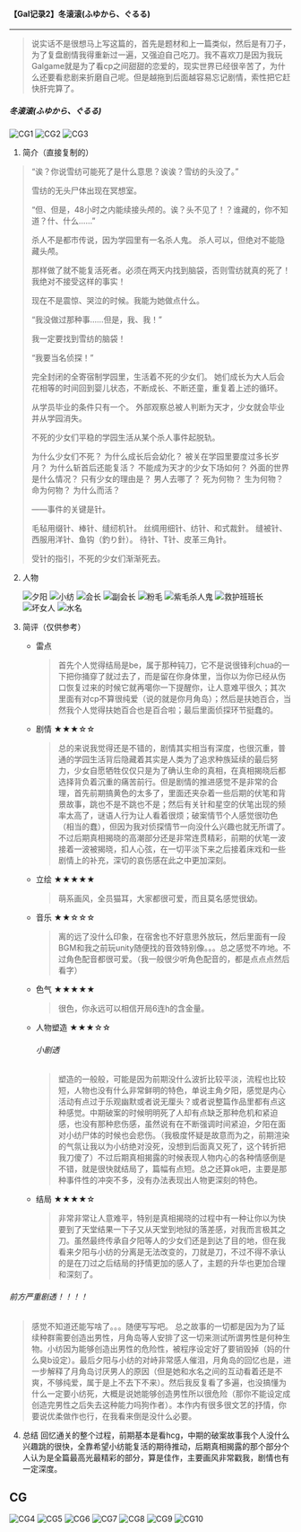 #### 【Gal记录2】冬滚滚(ふゆから、ぐるる)
***
> 说实话不是很想马上写这篇的，首先是题材和上一篇类似，然后是有刀子，为了复盘剧情我得重新过一遍，又强迫自己吃刀。我不喜欢刀是因为我玩Galgame就是为了看cp之间甜甜的恋爱的，现实世界已经很辛苦了，为什么还要看悲剧来折磨自己呢。但是越拖到后面越容易忘记剧情，索性把它赶快肝完算了。
##### 冬滚滚(ふゆから、ぐるる)
   ![CG1](https://github.com/SOFdian/zkh/blob/master/%E3%80%90Gal%E8%AE%B0%E5%BD%952%E3%80%91%E5%86%AC%E6%BB%9A%E6%BB%9A(%E3%81%B5%E3%82%86%E3%81%8B%E3%82%89%E3%80%81%E3%81%90%E3%82%8B%E3%82%8B)/img/CG1.png)
   ![CG2](https://github.com/SOFdian/zkh/tree/master/%E3%80%90Gal%E8%AE%B0%E5%BD%952%E3%80%91%E5%86%AC%E6%BB%9A%E6%BB%9A(%E3%81%B5%E3%82%86%E3%81%8B%E3%82%89%E3%80%81%E3%81%90%E3%82%8B%E3%82%8B)/img)
   ![CG3](https://github.com/SOFdian/zkh/blob/master/%E3%80%90Gal%E8%AE%B0%E5%BD%952%E3%80%91%E5%86%AC%E6%BB%9A%E6%BB%9A(%E3%81%B5%E3%82%86%E3%81%8B%E3%82%89%E3%80%81%E3%81%90%E3%82%8B%E3%82%8B)/img/CG3.png)
1. 简介（直接复制的）
>“诶？你说雪纺可能死了是什么意思？诶诶？雪纺的头没了。”
>
>雪纺的无头尸体出现在冥想室。
>
>“但、但是，48小时之内能续接头颅的。诶？头不见了！？谁藏的，你不知道？什、什么……”
>
>杀人不是都市传说，因为学园里有一名杀人鬼。
>杀人可以，但绝对不能隐藏头颅。
>
>那样做了就不能复活死者。必须在两天内找到脑袋，否则雪纺就真的死了！
>我绝对不接受这样的事实！
>
>现在不是震惊、哭泣的时候。我能为她做点什么。
>
>“我没做过那种事……但是，我、我！”
>
>我一定要找到雪纺的脑袋！
>
>“我要当名侦探！”
>
>完全封闭的全寄宿制学园里，生活着不死的少女们。
>她们成长为大人后会花相等的时间回到婴儿状态，不断成长、不断还童，重复着上述的循环。
>
>从学员毕业的条件只有一个。
>外部观察总被人判断为天才，少女就会毕业并从学园消失。
>
>不死的少女们平稳的学园生活从某个杀人事件起脱轨。
>
>为什么少女们不死？
>为什么成长后会幼化？
>被关在学园里要度过多长岁月？
>为什么斩首后还能复活？
>不能成为天才的少女下场如何？
>外面的世界是什么情况？
>只有少女的理由是？
>男人去哪了？
>死为何物？
>生为何物？
>命为何物？
>为什么而活？
>
>——事件的关键是针。
>
>毛毡用缀针、棒针、缝纫机针。
>丝绸用细针、纺针、和式裁針。
>缝被针、西服用洋针、鱼钩（釣り針）。
>待针、T针、皮革三角针。
>
>受针的指引，不死的少女们渐渐死去。
2. 人物

   ![夕阳](https://github.com/SOFdian/zkh/blob/master/%E3%80%90Gal%E8%AE%B0%E5%BD%952%E3%80%91%E5%86%AC%E6%BB%9A%E6%BB%9A(%E3%81%B5%E3%82%86%E3%81%8B%E3%82%89%E3%80%81%E3%81%90%E3%82%8B%E3%82%8B)/img/%E5%A4%95%E9%98%B3.jpg)
   ![小纺](https://github.com/SOFdian/zkh/blob/master/%E3%80%90Gal%E8%AE%B0%E5%BD%952%E3%80%91%E5%86%AC%E6%BB%9A%E6%BB%9A(%E3%81%B5%E3%82%86%E3%81%8B%E3%82%89%E3%80%81%E3%81%90%E3%82%8B%E3%82%8B)/img/%E5%B0%8F%E7%BA%BA.jpg)
   ![会长](https://github.com/SOFdian/zkh/blob/master/%E3%80%90Gal%E8%AE%B0%E5%BD%952%E3%80%91%E5%86%AC%E6%BB%9A%E6%BB%9A(%E3%81%B5%E3%82%86%E3%81%8B%E3%82%89%E3%80%81%E3%81%90%E3%82%8B%E3%82%8B)/img/%E4%BC%9A%E9%95%BF.jpg)
   ![副会长](https://github.com/SOFdian/zkh/blob/master/%E3%80%90Gal%E8%AE%B0%E5%BD%952%E3%80%91%E5%86%AC%E6%BB%9A%E6%BB%9A(%E3%81%B5%E3%82%86%E3%81%8B%E3%82%89%E3%80%81%E3%81%90%E3%82%8B%E3%82%8B)/img/%E5%89%AF%E4%BC%9A%E9%95%BF.jpg)
   ![粉毛](https://github.com/SOFdian/zkh/blob/master/%E3%80%90Gal%E8%AE%B0%E5%BD%952%E3%80%91%E5%86%AC%E6%BB%9A%E6%BB%9A(%E3%81%B5%E3%82%86%E3%81%8B%E3%82%89%E3%80%81%E3%81%90%E3%82%8B%E3%82%8B)/img/%E7%B2%89%E6%AF%9B.jpg)
   ![紫毛杀人鬼](https://github.com/SOFdian/zkh/blob/master/%E3%80%90Gal%E8%AE%B0%E5%BD%952%E3%80%91%E5%86%AC%E6%BB%9A%E6%BB%9A(%E3%81%B5%E3%82%86%E3%81%8B%E3%82%89%E3%80%81%E3%81%90%E3%82%8B%E3%82%8B)/img/%E7%B4%AB%E6%AF%9B%E6%9D%80%E4%BA%BA%E9%AC%BC.jpg)
   ![救护班班长](https://github.com/SOFdian/zkh/blob/master/%E3%80%90Gal%E8%AE%B0%E5%BD%952%E3%80%91%E5%86%AC%E6%BB%9A%E6%BB%9A(%E3%81%B5%E3%82%86%E3%81%8B%E3%82%89%E3%80%81%E3%81%90%E3%82%8B%E3%82%8B)/img/%E6%95%91%E6%8A%A4%E7%8F%AD%E7%8F%AD%E9%95%BF.jpg)
   ![坏女人](https://github.com/SOFdian/zkh/blob/master/%E3%80%90Gal%E8%AE%B0%E5%BD%952%E3%80%91%E5%86%AC%E6%BB%9A%E6%BB%9A(%E3%81%B5%E3%82%86%E3%81%8B%E3%82%89%E3%80%81%E3%81%90%E3%82%8B%E3%82%8B)/img/%E5%9D%8F%E5%A5%B3%E4%BA%BA.jpg)
   ![水名](https://github.com/SOFdian/zkh/blob/master/%E3%80%90Gal%E8%AE%B0%E5%BD%952%E3%80%91%E5%86%AC%E6%BB%9A%E6%BB%9A(%E3%81%B5%E3%82%86%E3%81%8B%E3%82%89%E3%80%81%E3%81%90%E3%82%8B%E3%82%8B)/img/%E6%B0%B4%E5%90%8D.jpg)
3. 简评（仅供参考）
    * 雷点
        > 首先个人觉得结局是be，属于那种钝刀，它不是说很锋利chua的一下把你捅穿了就过去了，而是留在你身体里，当你以为你已经从伤口恢复过来的时候它就再噶你一下提醒你，让人意难平很久；其次里面有对cp不算很纯爱（说的就是你月角岛）；然后是扶她百合，当然我个人觉得扶她百合也是百合啦；最后里面侦探环节挺蠢的。
    * 剧情 ★★★☆☆
        > 总的来说我觉得还是不错的，剧情其实相当有深度，也很沉重，普通的学园生活背后隐藏着其实是人类为了追求种族延续的最后努力，少女自愿牺牲仅仅只是为了确认生命的真相，在真相揭晓后都选择背负着沉重的痛苦前行。但是剧情的推进感觉不是非常的合理，首先前期搞黄色的太多了，里面还夹杂着一些后期的伏笔和背景故事，跳也不是不跳也不是；然后有关针和星空的伏笔出现的频率太高了，谜语人行为让人看着很烦；破案情节个人感觉很叻色（相当的蠢），但因为我对侦探情节一向没什么兴趣也就无所谓了。不过后期真相揭晓的高潮部分还是非常连贯精彩，前期的伏笔一波接着一波被揭晓，扣人心弦，在一切平淡下来之后接着床戏和一些剧情上的补充，深切的哀伤感在此之中更加深刻。
    * 立绘 ★★★★★
        > 萌系画风，全员猫耳，大家都很可爱，而且莫名感觉很幼。
    * 音乐 ★★☆☆☆
        > 离的远了没什么印象，在宿舍也不好意思外放玩，然后里面有一段BGM和我之前玩unity随便找的音效特别像。。。总之感觉不咋地。不过角色配音都很可爱。（我一般很少听角色配音的，都是点点点然后看字）
    * 色气 ★★★★★
        > 很色，你永远可以相信开局6连h的含金量。
    * 人物塑造 ★★★☆☆
        ###### 小剧透
        > 塑造的一般般，可能是因为前期没什么波折比较平淡，流程也比较短，人物也没有什么非常鲜明的特色，单说主角夕阳，感觉是内心活动有点过于乐观幽默或者说无厘头？或者说整篇作品里都有点这种感觉。中期破案的时候明明死了人却有点缺乏那种危机和紧迫感，也没有那种悲伤感，虽然说有在不断强调时间紧迫，夕阳在面对小纺尸体的时候也会悲伤。（我极度怀疑是故意而为之，前期渲染的气氛让我以为小纺绝对没死，没想到后面真又死了，这个转折把我刀傻了）不过后期真相揭露的时候表现人物内心的各种情感倒是不错，就是很快就结局了，篇幅有点短。总之还算ok吧，主要是那种事件性的冲突不多，没有办法表现出人物更深刻的特色。
    * 结局 ★★★★☆
        > 非常非常让人意难平，特别是真相揭晓的过程中有一种让你以为快要到了天堂结果一下子又从天堂到地狱的落差感，对我而言极其之刀。虽然最终传承自夕阳等人的少女们还是到达了目的地，但在我看来夕阳与小纺的分离是无法改变的，刀就是刀，不过不得不承认的是在刀过之后结局的抒情更加的感人了，主题的升华也更加合理和深刻了。
###### 前方严重剧透！！！！
> 感觉不知道还能写啥了。。。随便写写吧。
> 总之故事的一切都是因为为了延续种群需要创造出男性，月角岛等人安排了这一切来测试所谓男性是何种生物。小纺因为能够创造出男性的危险性，被程序设定好了要销毁掉（妈的什么臭b设定）。最后夕阳与小纺的对峙非常感人催泪，月角岛的回忆也是，进一步解释了月角岛讨厌男人的原因（但是她和水名之间的互动看着还是不爽，不够纯爱，属于是上不去下不来）。然后我反复看了多遍，也没搞懂为什么一定要小纺死，大概是说她能够创造男性所以很危险（那你不能设定成创造完男性之后失去这种能力吗狗作者）。本作内有很多很文艺的抒情，你要说优柔做作也行，在我看来倒是没什么必要。
4. 总结
    回忆通关的整个过程，前期基本是看hcg，中期的破案故事我个人没什么兴趣跳的很快，全靠希望小纺能复活的期待推动，后期真相揭露的那个部分个人认为是全篇最高光最精彩的部分，算是佳作，主要画风非常戳我，剧情也有一定深度。
## CG
   ![CG4](https://github.com/SOFdian/zkh/blob/master/%E3%80%90Gal%E8%AE%B0%E5%BD%952%E3%80%91%E5%86%AC%E6%BB%9A%E6%BB%9A(%E3%81%B5%E3%82%86%E3%81%8B%E3%82%89%E3%80%81%E3%81%90%E3%82%8B%E3%82%8B)/img/CG4.png)
   ![CG5](https://github.com/SOFdian/zkh/blob/master/%E3%80%90Gal%E8%AE%B0%E5%BD%952%E3%80%91%E5%86%AC%E6%BB%9A%E6%BB%9A(%E3%81%B5%E3%82%86%E3%81%8B%E3%82%89%E3%80%81%E3%81%90%E3%82%8B%E3%82%8B)/img/CG5.png)
   ![CG6](https://github.com/SOFdian/zkh/blob/master/%E3%80%90Gal%E8%AE%B0%E5%BD%952%E3%80%91%E5%86%AC%E6%BB%9A%E6%BB%9A(%E3%81%B5%E3%82%86%E3%81%8B%E3%82%89%E3%80%81%E3%81%90%E3%82%8B%E3%82%8B)/img/CG6.png)
   ![CG7](https://github.com/SOFdian/zkh/blob/master/%E3%80%90Gal%E8%AE%B0%E5%BD%952%E3%80%91%E5%86%AC%E6%BB%9A%E6%BB%9A(%E3%81%B5%E3%82%86%E3%81%8B%E3%82%89%E3%80%81%E3%81%90%E3%82%8B%E3%82%8B)/img/CG7.png)
   ![CG8](https://github.com/SOFdian/zkh/blob/master/%E3%80%90Gal%E8%AE%B0%E5%BD%952%E3%80%91%E5%86%AC%E6%BB%9A%E6%BB%9A(%E3%81%B5%E3%82%86%E3%81%8B%E3%82%89%E3%80%81%E3%81%90%E3%82%8B%E3%82%8B)/img/CG8.png)
   ![CG9](https://github.com/SOFdian/zkh/blob/master/%E3%80%90Gal%E8%AE%B0%E5%BD%952%E3%80%91%E5%86%AC%E6%BB%9A%E6%BB%9A(%E3%81%B5%E3%82%86%E3%81%8B%E3%82%89%E3%80%81%E3%81%90%E3%82%8B%E3%82%8B)/img/CG9.png)
   ![CG10](https://github.com/SOFdian/zkh/blob/master/%E3%80%90Gal%E8%AE%B0%E5%BD%952%E3%80%91%E5%86%AC%E6%BB%9A%E6%BB%9A(%E3%81%B5%E3%82%86%E3%81%8B%E3%82%89%E3%80%81%E3%81%90%E3%82%8B%E3%82%8B)/img/CG10.png)
